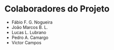 # Colaboradores do Projeto

* Fábio F. G. Nogueira
* João Marcos B. L.
* Lucas L. Lubrano
* Pedro A. Camargo
* Victor Campos
